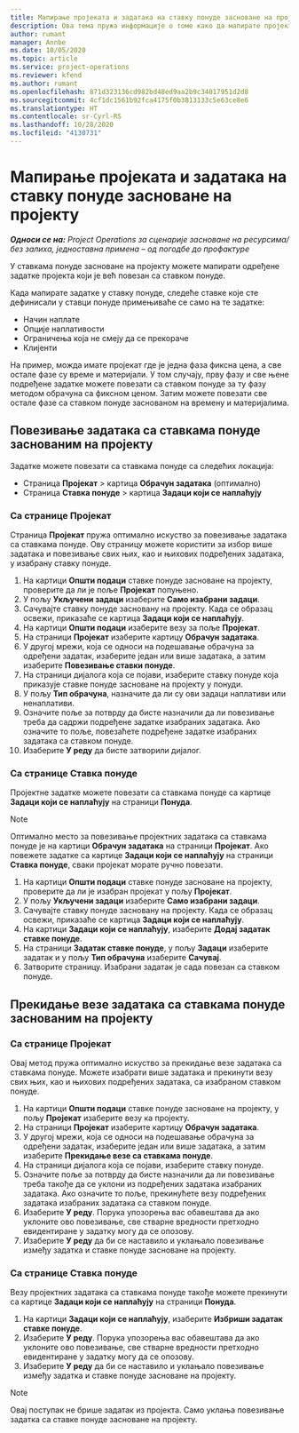 ```yaml
---
title: Мапирање пројеката и задатака на ставку понуде засноване на пројекту
description: Ова тема пружа информације о томе како да мапирате пројекте и задатке у предмет задатка заснованог на пројекту.
author: rumant
manager: Annbe
ms.date: 10/05/2020
ms.topic: article
ms.service: project-operations
ms.reviewer: kfend
ms.author: rumant
ms.openlocfilehash: 871d323136cd982bd48ed9aa2b9c34017951d2d8
ms.sourcegitcommit: 4cf1dc1561b92fca4175f0b3813133c5e63ce8e6
ms.translationtype: HT
ms.contentlocale: sr-Cyrl-RS
ms.lasthandoff: 10/28/2020
ms.locfileid: "4130731"
---
```

# <a name="map-projects-and-tasks-to-a-project-based-quote-line"></a>Мапирање пројеката и задатака на ставку понуде засноване на пројекту

_**Односи се на:** Project Operations за сценарије засноване на ресурсима/без залиха, једноставна примена – од погодбе до профактуре_

У ставкама понуде засноване на пројекту можете мапирати одређене задатке пројекта који је већ повезан са ставком понуде.

Када мапирате задатке у ставку понуде, следеће ставке које сте дефинисали у ставци понуде примењиваће се само на те задатке:

- Начин наплате
- Опције наплативости
- Ограничења која не смеју да се прекораче
- Клијенти

На пример, можда имате пројекат где је једна фаза фиксна цена, а све остале фазе су време и материјали. У том случају, прву фазу и све њене подређене задатке можете повезати са ставком понуде за ту фазу методом обрачуна са фиксном ценом. Затим можете повезати све остале фазе са ставком понуде заснованом на времену и материјалима.

## <a name="associate-tasks-to-project-based-quote-lines"></a>Повезивање задатака са ставкама понуде заснованим на пројекту

Задатке можете повезати са ставкама понуде са следећих локација:

- Страница **Пројекат** > картица **Обрачун задатака** (оптимално)
- Страница **Ставка понуде** > картица **Задаци који се наплаћују** 

### <a name="from-the-project-page"></a>Са странице Пројекат

Страница **Пројекат** пружа оптимално искуство за повезивање задатака са ставкама понуде. Ову страницу можете користити за избор више задатака и повезивање свих њих, као и њихових подређених задатака, у изабрану ставку понуде.

1. На картици **Општи подаци** ставке понуде засноване на пројекту, проверите да ли је поље **Пројекат** попуњено.
2. У пољу **Укључени задаци** изаберите **Само изабрани задаци**.
3. Сачувајте ставку понуде засновану на пројекту. Када се образац освежи, приказаће се картица **Задаци који се наплаћују**.
4. На картици **Општи подаци** изаберите везу за поље **Пројекат**.
5. На страници **Пројекат** изаберите картицу **Обрачун задатака**.
6. У другој мрежи, која се односи на подешавање обрачуна за одређени задатак, изаберите један или више задатака, а затим изаберите **Повезивање ставки понуде**.
7. На страници дијалога која се појави, изаберите ставку понуде која приказује ставке понуде засноване на пројекту у понуди.
8. У пољу **Тип обрачуна**, назначите да ли су ови задаци наплативи или ненаплативи.
9. Означите поље за потврду да бисте назначили да ли повезивање треба да садржи подређене задатке изабраних задатака. Ако означите то поље, повезаћете подређене задатке изабраних задатака са ставком понуде.
10. Изаберите **У реду** да бисте затворили дијалог.

### <a name="from-the-quote-line-page"></a>Са странице Ставка понуде

Пројектне задатке можете повезати са ставкама понуде са картице **Задаци који се наплаћују** на страници **Понуда**.

>[!NOTE]
>Оптимално место за повезивање пројектних задатака са ставкама понуде је на картици **Обрачун задатака** на страници **Пројекат**. Ако повежете задатке са картице **Задаци који се наплаћују** на страници **Ставка понуде**, сваки пројекат морате ручно повезати.

1. На картици **Општи подаци** ставке понуде засноване на пројекту, проверите да ли је изабран пројекат у пољу **Пројекат**.
2. У пољу **Укључени задаци** изаберите **Само изабрани задаци**.
3. Сачувајте ставку понуде засновану на пројекту. Када се образац освежи, приказаће се картица **Задаци који се наплаћују**.
4. На картици **Задаци који се наплаћују**, изаберите **Додај задатак ставке понуде**.
5. На страници **Задатак ставке понуде**, у пољу **Задаци** изаберите задатак и у пољу **Тип обрачуна** изаберите **Сачувај**. 
6. Затворите страницу. Изабрани задатак је сада повезан са ставком понуде.

## <a name="disassociate-tasks-from-projectbased-quote-lines"></a>Прекидање везе задатака са ставкама понуде заснованим на пројекту

### <a name="from-the-project-page"></a>Са странице Пројекат

Овај метод пружа оптимално искуство за прекидање везе задатака са ставкама понуде. Можете изабрати више задатака и прекинути везу свих њих, као и њихових подређених задатака, са изабраном ставком понуде.

1. На картици **Општи подаци** ставке понуде засноване на пројекту, у пољу **Пројекат** изаберите везу ка пројекту.
2. На страници **Пројекат** изаберите картицу **Обрачун задатака**.
3. У другој мрежи, која се односи на подешавање обрачуна за одређени задатак, изаберите један или више задатака, а затим изаберите **Прекидање везе са ставкама понуде**.
4. На страници дијалога која се појави, изаберите ставку понуде.
5. Означите поље за потврду да бисте назначили да ли повезивање треба такође да се уклони из подређених задатака изабраних задатака. Ако означите то поље, прекинућете везу подређених задатака изабраних задатака са ставком понуде.
6. Изаберите **У реду**. Порука упозорења вас обавештава да ако уклоните ово повезивање, све стварне вредности претходно евидентиране у задатку могу да се опозову. 
7. Изаберите **У реду** да би се наставило и уклањало повезивање између задатка и ставке понуде засноване на пројекту.

### <a name="from-the-quote-line-page"></a>Са странице Ставка понуде

Везу пројектних задатака са ставкама понуде такође можете прекинути са картице **Задаци који се наплаћују** на страници **Понуда**.

1. На картици **Задаци који се наплаћују**, изаберите **Избриши задатак ставке понуде**.
2. Изаберите **У реду**. Порука упозорења вас обавештава да ако уклоните ово повезивање, све стварне вредности претходно евидентиране у задатку могу да се опозову. 
3. Изаберите **У реду** да би се наставило и уклањало повезивање између задатка и ставке понуде засноване на пројекту.

>[!NOTE]
> Овај поступак не брише задатак из пројекта. Само уклања повезивање задатка са ставке понуде засноване на пројекту.
